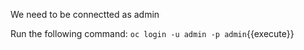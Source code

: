 We need to be connectted as admin

Run the following command: `oc login -u admin -p admin`{{execute}}